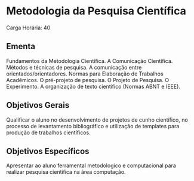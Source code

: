 # Metodologia da Pesquisa Científica

Carga Horária: 40

## Ementa

Fundamentos da Metodologia Científica. A Comunicação Científica. Métodos e técnicas de pesquisa. A comunicação entre orientados/orientadores. Normas para Elaboração de Trabalhos Acadêmicos. O pré-projeto de pesquisa. O Projeto de Pesquisa. O Experimento. A organização de texto científico (Normas ABNT e IEEE).

## Objetivos Gerais

Qualificar o aluno no desenvolvimento de projetos de cunho científico, no processo de levantamento bibliográfico e utilização de templates para produção de trabalhos científicos.

## Objetivos Específicos

Apresentar ao aluno ferramental metodologico e computacional para realizar pesquisa científica na área computação.